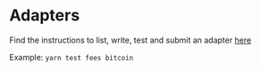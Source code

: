 # Adapters

Find the instructions to list, write, test and submit an adapter [here](https://docs.llama.fi/list-your-project/other-dashboards)

Example: `yarn test fees bitcoin`

